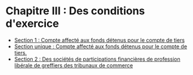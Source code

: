 # Chapitre III   :  Des conditions d'exercice

- [Section 1 : Compte affecté aux fonds détenus pour le compte de tiers](section-1)
- [Section unique : Compte affecté aux fonds détenus pour le compte de tiers.](section-unique)
- [Section 2 : Des sociétés de participations financières de profession libérale de greffiers des tribunaux de commerce](section-2)
